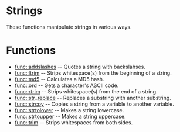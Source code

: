 # Strings
These functions manipulate strings in various ways.
# Functions
* [func::addslashes](strings/addslashes.sh.md) -- Quotes a string with backslahses.
* [func::ltrim](strings/ltrim.sh.md) -- Strips whitespace(s) from the beginning of a string.
* [func::md5](strings/md5.sh.md) -- Calculates a MD5 hash.
* [func::ord](strings/ord.sh.md) -- Gets a character's ASCII code.
* [func::rtrim](strings/rtrim.sh.md) -- Strips whitespace(s) from the end of a string.
* [func::str_replace](strings/str_replace.sh.md) -- Replaces a substring with another substring.
* [func::strcpy](strings/strcpy.sh.md) -- Copies a string from a variable to another variable.
* [func::strtolower](strings/strtolower.sh.md) -- Makes a string lowercase.
* [func::strtoupper](strings/strtoupper.sh.md) -- Makes a string uppercase.
* [func::trim](strings/trim.sh.md) -- Strips whitespaces from both sides.

